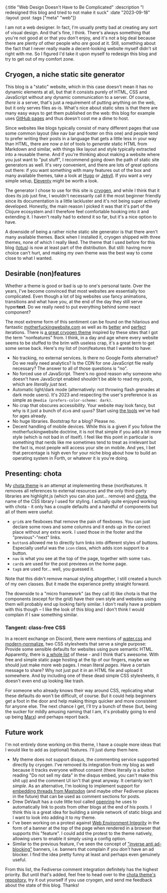 {:title "Web Design Doesn't Have to Be Complicated"
 :description "I redesigned this blog and tried to not make it suck"
 :date "2023-09-18"
 :layout :post
 :tags ["meta" "web"]}
 
I am not a web designer. In fact, I'm usually pretty bad at creating any sort of visual design. And that's fine, I think. There's always something that you're not good at or that you don't enjoy, and it's not a big deal because there are plenty of other people who *are* good at it. Still, something about the fact that I never really made a decent-looking website myself didn't sit right with me. So I figured I'd take it upon myself to redesign this blog and try to get out of my comfort zone.

## Cryogen, a niche static site generator

This blog is a "static" website, which in this case doesn't mean it has no dynamic elements at all, but that it consists purely of HTML, CSS and JavaScript without any dynamic communication to a server.
Of course, *there is* a server, that's just a requirement of putting anything on the web, but it only serves files as-is. What's nice about static sites is that there are many easy ways to get them published on the web: this blog for example uses [GitHub pages](https://pages.github.com/) and thus doesn't cost me a dime to host. 

Since websites like blogs typically consist of many different pages that use some common layout (like nav bar and footer on this one) and people tend to prefer writing their posts in a language that gets a little less in your way than HTML, there are now *a lot* of tools to *generate* static HTML from Markdown and similar, with things like layout and style typically extracted into a reusable theme. And if you're thinking about making a website where you just want to "put stuff", I recommend going down the path of static site generators as well. It's very convenient, and there are lots of great options out there: if you want something with many features out of the box and many available themes, take a look at [Hugo](https://gohugo.io/) or [Jekyll](https://jekyllrb.com/). If you want a very simple setup, [Eleventy](https://www.11ty.dev/) might be worth a look.

The generator I chose to use for this site is [cryogen](http://cryogenweb.org), and while I think that it does its job just fine, I wouldn't necessarily call it the most beginner friendly since its documentation is a little lackluster and it's not being super actively developed. Honestly, the main reason I picked it was that it's part of the Clojure ecosystem and I therefore feel comfortable hooking into it and extending it. I haven't really had to extend it so far, but it's a nice option to have.

A downside of being a rather niche static site generator is that there aren't many available themes. Back when I installed it, cryogen shipped with three themes, none of which I really liked. The theme that I used before for this blog ([lotus](https://github.com/KingMob/cryogen-theme-lotus)) is now at least part of the distribution. But still: having more choice can't hurt, and making my own theme was the best way to come close to what I wanted.

## Desirable (non)features

Whether a theme is good or bad is up to one's personal taste. Over the years, I've become convinced that most websites are essentially too complicated. Even though a lot of big websites use fancy animations, transitions and what have you, at the end of the day they still serve hyper**text**. Do we really need to put everything behind some react component?

The most extreme form of this sentiment can be found on the hilarious and fantastic [motherfuckingwebsite.com](https://motherfuckingwebsite.com) as well as its [better](http://bettermotherfuckingwebsite.com/) and [perfect](https://perfectmotherfuckingwebsite.com/) iterations. There is [a great cryogen theme](https://github.com/knows-the-cost-of-nothing/detoxified-dark) inspired by these sites that I got the term "nonfeatures" from. I think, in a day and age where every website seems to be stuffed to the brim with useless crap, it's a great term to get some sense back. Here's my list of (non)features that I wanted to have:

- No tracking, no external services. Is there no Google Fonts alternative? Do we really need analytics? Is the CDN for one JavaScript file really necessary? The answer to all of those questions is "no".
- No forced use of JavaScript. There's no good reason why someone who doesn't have JavaScript enabled shouldn't be able to read my posts, which are *literally just text*.
- Automatic light/dark mode (alternatively: not throwing flash grenades at dark mode users). It's 2023 and respecting the user's preference is as simple as `@media (prefers-color-scheme: dark)`.
- No crap that obscures accessibility. Your website may look fancy, but why is it just a bunch of `div`s and `span`s? Start using [the tools](https://www.w3schools.com/html/html5_semantic_elements.asp) we've had for ages already.
- No huge libraries. Bootstrap for a blog? Please no.
- Decent handling of mobile devices. While this is a given if you follow the motherfuckingwebsite doctrine, it is not that simple if you add a bit more style (which is not bad in of itself). I feel like this point in particular is something that nerds like me sometimes tend to treat as irrelevant but the fact is, most people will access your site on mobile. And yes, I bet that percentage is high even for your niche blog about how to build an operating system in Forth, or whatever it is you're doing.

## Presenting: chota

My [chota theme](https://codeberg.org/johnnyjayjay/cryogen-chota) is an attempt at implementing these (non)features. It removes all references to external resources and the only third-party libraries are highlight.js (which you can also just... remove) and [chota](https://jenil.github.io/chota/), the name of the CSS library I used for styling. I actually quite enjoyed working with chota - it only has a couple defaults and a handful of components but all of them were useful:

- `grid`s are flexboxes that remove the pain of flexboxes. You can just declare some rows and some columns and it ends up in the correct place without any extra work. I used those in the footer and the "previous"-"next" links.
- `button`s allowed me to directly turn links into different styles of buttons. Especially useful was the `icon` class, which adds icon support to a button.
- `nav` is what you see at the top of the page, together with some `tabs`.
- `card`s are used for the post previews on the home page.
- `tag`s are used for... well, you guessed it.

Note that this didn't remove manual styling altogether, I still created a bunch of my own classes. But it made the experience pretty straight forward.

The downside to a "micro framework" (as they call it) like chota is that the components (except for the grid) have their own style and websites using them will probably end up looking fairly similar. I don't really have a problem with this though – I like the look of this blog and I don't think I would complain if I saw something similar.

### Tangent: class-free CSS

In a recent exchange on Discord, there were mentions of [water.css](https://github.com/kognise/water.css) and [modern-normalize](https://github.com/sindresorhus/modern-normalize), two CSS stylesheets that serve a single purpose: Provide some sensible defaults for websites using pure semantic HTML. Apparently, there is [a whole list](https://css-tricks.com/no-class-css-frameworks/) of these - and I think that's awesome. With free and simple static page hosting at the tip of our fingers, maybe we should just make more web pages. I mean literal *pages*. Have a certain message to share? Why not just put it in an HTML file and upload it somewhere. And by including one of these dead simple CSS stylesheets, it doesn't even end up looking like trash.

For someone who already knows their way around CSS, replicating what these defaults do won't be difficult, of course. But it could help beginners get a foot in the door and help making things quicker and more consistent for anyone else. The next chance I get, I'll try a bunch of these (but, being the sucker for mildly amusing naming that I am, it's probably going to end up being [Marx](https://codepen.io/mblode/pen/JdYbJj)) and perhaps report back. 

## Future work

I'm not entirely done working on this theme, I have a couple more ideas that I would like to add as (optional) features. I'll just dump them here.

- My theme does not support disqus, the commenting service supported directly by cryogen. I've removed its integration from my blog as well because it tracks everyone without consent (there literally is a button reading "Do not sell my data" in the disqus embed, you can't make this shit up) and the comment UI isn't that great anyway. It certainly isn't *simple*. As an alternative, I'm looking to implement support for [embedding threads from Mastodon](https://carlschwan.eu/2020/12/29/adding-comments-to-your-static-blog-with-mastodon/) (and maybe other Fediverse places in the future) that can be used as comment sections for posts.
- Drew DeVault has a cute little tool called [openring](https://git.sr.ht/~sircmpwn/openring) he uses to automatically link to posts from other blogs at the end of his posts. I think this is a great idea for building a simple network of static blogs and I want to look into adding it to my theme.
- I've been working on a protest against [Web Environment Integrity](https://arstechnica.com/gadgets/2023/07/googles-web-integrity-api-sounds-like-drm-for-the-web/) in the form of a banner at the top of the page when rendered in a browser that supports this "feature". I could add the protest to the theme natively, allowing users to enable it simply using a config option.
- Similar to the previous feature, I've seen the concept of ["inverse anti ad-blocking"](https://stefanbohacek.com/project/detect-missing-adblocker-wordpress-plugin/#resources) banners, i.e. banners that complain if you *don't* have an ad blocker. I find the idea pretty funny at least and perhaps even genuinely useful. 

From this list, the Fediverse comment integration definitely has the highest priority. But until that's added, feel free to head over to the [chota theme's repository](https://codeberg.org/johnnyjayjay/cryogen-chota), try it out yourself if you use cryogen, and send me feedback about the state of this blog. Thanks!
